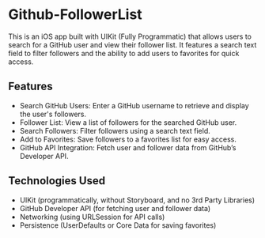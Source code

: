# Github-FollowerList
This is an iOS app built with UIKit (Fully Programmatic) that allows users to search for a GitHub user and view their follower list. It features a search text field to filter followers and the ability to add users to favorites for quick access.

## Features

- Search GitHub Users: Enter a GitHub username to retrieve and display the user's followers.
- Follower List: View a list of followers for the searched GitHub user.
- Search Followers: Filter followers using a search text field.
- Add to Favorites: Save followers to a favorites list for easy access.
- GitHub API Integration: Fetch user and follower data from GitHub’s Developer API.

## Technologies Used

- UIKit (programmatically, without Storyboard, and no 3rd Party Libraries)
- GitHub Developer API (for fetching user and follower data)
- Networking (using URLSession for API calls)
- Persistence (UserDefaults or Core Data for saving favorites)

